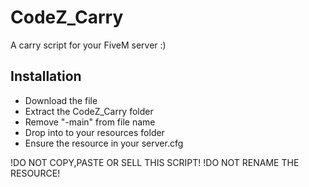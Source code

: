 # CodeZ_Carry
A carry script for your FiveM server :) 

Installation
------------
- Download the file
- Extract the CodeZ_Carry folder 
- Remove "-main" from file name
- Drop into to your resources folder
- Ensure the resource in your server.cfg

!DO NOT COPY,PASTE OR SELL THIS SCRIPT!
!DO NOT RENAME THE RESOURCE!
